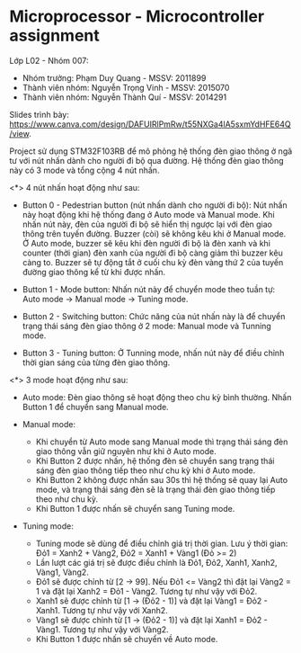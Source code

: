 # Microprocessor - Microcontroller assignment

Lớp L02 - Nhóm 007:
- Nhóm trưởng: Phạm Duy Quang - MSSV: 2011899
- Thành viên nhóm: Nguyễn Trọng Vinh - MSSV: 2015070
- Thành viên nhóm: Nguyễn Thành Quí - MSSV: 2014291

Slides trình bày: https://www.canva.com/design/DAFUIRlPmRw/t55NXGa4lA5sxmYdHFE64Q/view.

Project sử dụng STM32F103RB để mô phỏng hệ thống đèn giao thông ở ngã tư với nút nhấn dành cho người đi bộ qua đường. Hệ thống đèn giao thông này có 3 mode và tổng cộng 4 nút nhấn.

<*> 4 nút nhấn hoạt động như sau:

- Button 0 - Pedestrian button (nút nhấn dành cho người đi bộ): Nút nhấn này hoạt động khi hệ thống đang ở Auto mode và Manual mode. Khi nhấn nút này, đèn của người đi bộ sẽ hiển thị ngược lại với đèn giao thông trên tuyến đường. Buzzer (còi) sẽ không kêu khi ở Manual mode. Ở Auto mode, buzzer sẽ kêu khi đèn người đi bộ là đèn xanh và khi counter (thời gian) đèn xanh của người đi bộ càng giảm thì buzzer kêu càng to. Buzzer sẽ tự động tắt ở cuối chu kỳ đèn vàng thứ 2 của tuyến đường giao thông kể từ khi được nhấn.

- Button 1 - Mode button: Nhấn nút này để chuyển mode theo tuần tự: Auto mode -> Manual mode -> Tuning mode.

- Button 2 - Switching button: Chức năng của nút nhấn này là để chuyển trạng thái sáng đèn giao thông ở 2 mode: Manual mode và Tunning mode.

- Button 3 - Tuning button: Ở Tunning mode, nhấn nút này để điều chỉnh thời gian sáng của từng đèn giao thông.


<*> 3 mode hoạt động như sau:

- Auto mode: Đèn giao thông sẽ hoạt động theo chu kỳ bình thường. Nhấn Button 1 để chuyển sang Manual mode.

- Manual mode:
  + Khi chuyển từ Auto mode sang Manual mode thì trạng thái sáng đèn giao thông vẫn giữ nguyên như khi ở Auto mode.
  + Khi Button 2 được nhấn, hệ thống đèn sẽ chuyển sang trạng thái sáng đèn giao thông tiếp theo như chu kỳ khi ở Auto mode.
  + Khi Button 2 không được nhấn sau 30s thì hệ thống sẽ quay lại Auto mode, và trạng thái sáng đèn sẽ là trạng thái đèn giao thông tiếp theo như chu kỳ.
  + Khi Button 1 được nhấn sẽ chuyển sang Tuning mode.

- Tuning mode:
  + Tuning mode sẽ dùng để điều chỉnh giá trị thời gian. Lưu ý thời gian: Đỏ1 = Xanh2 + Vàng2, Đỏ2 = Xanh1 + Vàng1 (Đỏ >= 2)
  + Lần lượt các giá trị sẽ được điều chỉnh là Đỏ1, Đỏ2, Xanh1, Xanh2, Vàng1, Vàng2.
  + Đỏ1 sẽ được chỉnh từ [2 -> 99]. Nếu Đỏ1 <= Vàng2 thì đặt lại Vàng2 = 1 và đặt lại Xanh2 = Đỏ1 - Vàng2. Tương tự như vậy với Đỏ2.
  + Xanh1 sẽ được chỉnh từ [1 -> (Đỏ2 - 1)] và đặt lại Vàng1 = Đỏ2 - Xanh1. Tương tự như vậy với Xanh2.
  + Vàng1 sẽ được chỉnh từ [1 -> (Đỏ2 - 1)] và đặt lại Xanh1 = Đỏ2 - Vàng1. Tương tự như vậy với Vàng2.
  + Khi Button 1 được nhấn sẽ chuyển về Auto mode.
